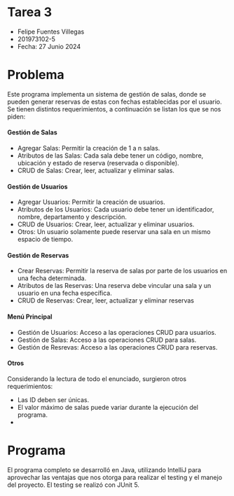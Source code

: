 # Tarea 3

- Felipe Fuentes Villegas
- 201973102-5
- Fecha: 27 Junio 2024

# Problema

Este programa implementa un sistema de gestión de salas, donde se pueden generar reservas de estas con fechas establecidas por el usuario.
Se tienen distintos requerimientos, a continuación se listan los que se nos piden:

#### Gestión de Salas

- Agregar Salas: Permitir la creación de 1 a n salas.
- Atributos de las Salas: Cada sala debe tener un código, nombre, ubicación y estado de reserva (reservada o disponible).
- CRUD de Salas: Crear, leer, actualizar y eliminar salas.

#### Gestión de Usuarios

- Agregar Usuarios: Permitir la creación de usuarios.
- Atributos de los Usuarios: Cada usuario debe tener un identificador, nombre, departamento y descripción.
- CRUD de Usuarios: Crear, leer, actualizar y eliminar usuarios.
- Otros: Un usuario solamente puede reservar una sala en un mismo espacio de tiempo.
  
#### Gestión de Reservas

- Crear Reservas: Permitir la reserva de salas por parte de los usuarios en una fecha determinada.
- Atributos de las Reservas: Una reserva debe vincular una sala y un usuario en una fecha específica.
- CRUD de Reservas: Crear, leer, actualizar y eliminar reservas

#### Menú Principal

- Gestión de Usuarios: Acceso a las operaciones CRUD para usuarios.
- Gestión de Salas: Acceso a las operaciones CRUD para salas.
- Gestión de Resrevas: Acceso a las operaciones CRUD para reservas.

#### Otros
Considerando la lectura de todo el enunciado, surgieron otros requerimientos:

- Las ID deben ser únicas.
- El valor máximo de salas puede variar durante la ejecución del programa.
- 



# Programa

El programa completo se desarrolló en Java, utilizando IntelliJ para aprovechar las ventajas que nos otorga para realizar el testing y el manejo del proyecto. El testing se realizó con JUnit 5.







